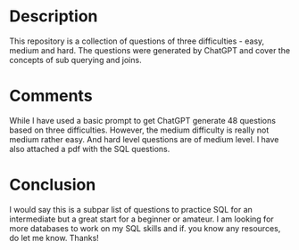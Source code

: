 # Description
This repository is a collection of questions of three difficulties - easy, medium and hard. The questions were generated by ChatGPT and cover the concepts of sub querying and joins.

# Comments
While I have used a basic prompt to get ChatGPT generate 48 questions based on three difficulties. However, the medium difficulty is really not medium rather easy. And hard level questions are of medium level. I have also attached a pdf with the SQL questions. 

# Conclusion

I would say this is a subpar list of questions to practice SQL for an intermediate but a great start for a beginner or amateur. I am looking for more databases to work on my SQL skills and if. you know any resources, do let me know. Thanks! 